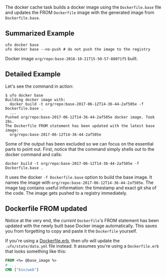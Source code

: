 The docker cache task builds a docker image using the `Dockerfile.base` file and
updates the FROM `Dockerfile` image with the generated image from `Dockerfile.base`.

## Summarized Example

    ufo docker base
    ufo docker base --no-push # do not push the image to the registry

Docker image `org/repo:base-2016-10-21T15-50-57-88071f5` built.

## Detailed Example

Let's see the command in action:

    $ ufo docker base
    Building docker image with:
      docker build -t org/repo:base-2017-06-12T14-36-44-2af505e -f Dockerfile.base .
      ...
    Pushed org/repo:base-2017-06-12T14-36-44-2af505e docker image. Took 28s.
    The Dockerfile FROM statement has been updated with the latest base image:
      org/repo:base-2017-06-12T14-36-44-2af505e

Some of the output has been excluded so we can focus on the essential parts to point out. First, notice that the command simply shells out to the docker command and calls:

    docker build -t org/repo:base-2017-06-12T14-36-44-2af505e -f Dockerfile.base .

It uses the docker `-f Dockerfile.base` option to build the base image.  It names the image with `org/repo:base-2017-06-12T14-36-44-2af505e`.  The image tag contains useful information: the timestamp and exact git sha of the code.  The image gets pushed to a registry immediately.

## Dockerfile FROM updated

Notice at the very end, the *current* `Dockerfile`'s FROM statement has been updated with the newly built base Docker image automatically.  This saves you from forgetting to copy and paste it the `Dockerfile` yourself.

If you're using a [Dockerfile.erb](https://ufoships.com/docs/extras/dockerfile-erb/), then ufo will update the `.ufo/state/data.yml` file instead.  It assumes you're using a `Dockerfile.erb` that looks something like this:

```Dockerfile
FROM <%= @base_image %>
# ...
CMD ["bin/web"]
```
